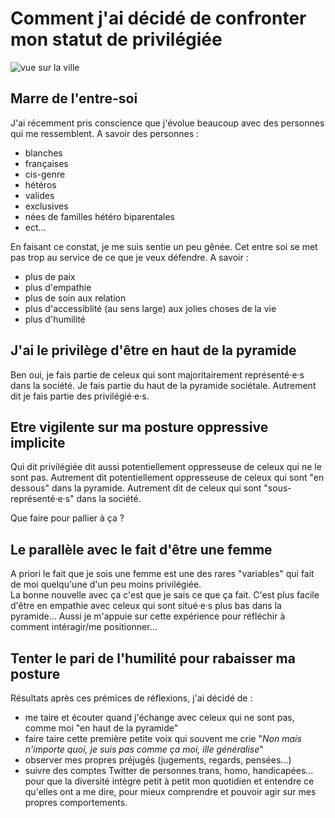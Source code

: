 # Comment j'ai décidé de confronter mon statut de privilégiée
![vue sur la ville](https://raw.githubusercontent.com/Julia-barbelane/reflexions/master/photos/confronter-mon-statut-de-privilegiee.png)

## Marre de l'entre-soi
J'ai récemment pris conscience que j'évolue beaucoup avec des personnes qui me ressemblent. A savoir des personnes :
- blanches
- françaises
- cis-genre
- hétéros
- valides
- exclusives
- nées de familles hétéro biparentales
- ect...

En faisant ce constat, je me suis sentie un peu gênée. Cet entre soi se met pas trop au service de ce que je veux défendre. A savoir : 
- plus de paix
- plus d'empathie
- plus de soin aux relation
- plus d'accessiblité (au sens large) aux jolies choses de la vie 
- plus d'humilité

## J'ai le privilège d'être en haut de la pyramide
Ben oui, je fais partie de celeux qui sont majoritairement représenté·e·s dans la société. Je fais partie du haut de la pyramide sociétale. Autrement dit je fais partie des privilégié·e·s. 

## Etre vigilente sur ma posture oppressive implicite
Qui dit privilégiée dit aussi potentiellement oppresseuse de celeux qui ne le sont pas. Autrement dit potentiellement oppresseuse de celeux qui sont "en dessous" dans la pyramide. Autrement dit de celeux qui sont "sous-représenté·e·s" dans la société. 

Que faire pour pallier à ça ? 

## Le parallèle avec le fait d'être une femme
A priori le fait que je sois une femme est une des rares "variables" qui fait de moi quelqu'une d'un peu moins privilégiée.   
La bonne nouvelle avec ça c'est que je sais ce que ça fait. C'est plus facile d'être en empathie avec celeux qui sont situé·e·s plus bas dans la pyramide...
Aussi je m'appuie sur cette expérience pour réfléchir à comment intéragir/me positionner...

## Tenter le pari de l'humilité pour rabaisser ma posture

Résultats après ces prémices de réflexions, j'ai décidé de :
- me taire et écouter quand j'échange avec celeux qui ne sont pas, comme moi "en haut de la pyramide"
- faire taire cette première petite voix qui souvent me crie "*Non mais n'importe quoi, je suis pas comme ça moi, ille généralise*" 
- observer mes propres préjugés (jugements, regards, pensées...)
- suivre des comptes Twitter de personnes trans, homo, handicapées... pour que la diversité intègre petit à petit mon quotidien et entendre ce qu'elles ont a me dire, pour mieux comprendre et pouvoir agir sur mes propres comportements.


